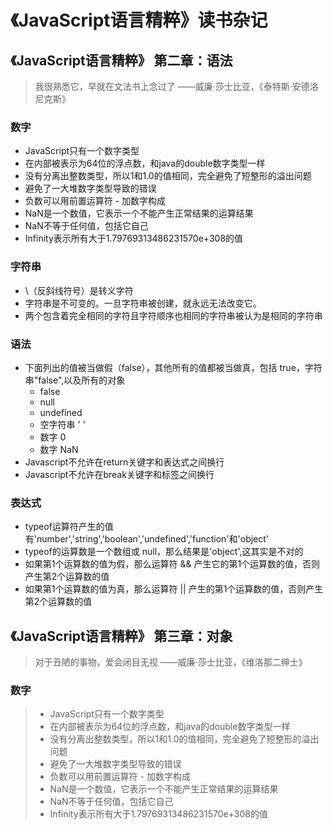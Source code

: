 # 《JavaScript语言精粹》读书杂记

## 《JavaScript语言精粹》 第二章：语法

> 我很熟悉它，早就在文法书上念过了
>——威廉·莎士比亚，《泰特斯·安德洛尼克斯》

### 数字

 - JavaScript只有一个数字类型
 - 在内部被表示为64位的浮点数，和java的double数字类型一样
 - 没有分离出整数类型，所以1和1.0的值相同，完全避免了短整形的溢出问题
 - 避免了一大堆数字类型导致的错误
 - 负数可以用前置运算符 - 加数字构成
 -  NaN是一个数值，它表示一个不能产生正常结果的运算结果
 -  NaN不等于任何值，包括它自己
 - Infinity表示所有大于1.79769313486231570e+308的值

### 字符串

- \（反斜线符号）是转义字符
- 字符串是不可变的。一旦字符串被创建，就永远无法改变它。
- 两个包含着完全相同的字符且字符顺序也相同的字符串被认为是相同的字符串

### 语法

 - 下面列出的值被当做假（false），其他所有的值都被当做真，包括 true，字符串"false",以及所有的对象
    - false
    - null
    - undefined
    - 空字符串 ' '
    - 数字 0
    - 数字 NaN
 - Javascript不允许在return关键字和表达式之间换行
 - Javascript不允许在break关键字和标签之间换行

### 表达式

 - typeof运算符产生的值有'number','string','boolean','undefined','function'和'object'
 - typeof的运算数是一个数组或 null，那么结果是'object',这其实是不对的
 - 如果第1个运算数的值为假，那么运算符 && 产生它的第1个运算数的值，否则产生第2个运算数的值
 - 如果第1个运算数的值为真，那么运算符 || 产生的第1个运算数的值，否则产生第2个运算数的值

## 《JavaScript语言精粹》 第三章：对象

> 对于丑陋的事物，爱会闭目无视
——威廉·莎士比亚，《维洛那二绅士》
### 数字

> - JavaScript只有一个数字类型
> - 在内部被表示为64位的浮点数，和java的double数字类型一样
> - 没有分离出整数类型，所以1和1.0的值相同，完全避免了短整形的溢出问题
> - 避免了一大堆数字类型导致的错误
> - 负数可以用前置运算符 - 加数字构成
> -  NaN是一个数值，它表示一个不能产生正常结果的运算结果
> -  NaN不等于任何值，包括它自己
> - Infinity表示所有大于1.79769313486231570e+308的值
